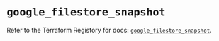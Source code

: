 # `google_filestore_snapshot`

Refer to the Terraform Registory for docs: [`google_filestore_snapshot`](https://registry.terraform.io/providers/hashicorp/google/5.21.0/docs/resources/filestore_snapshot).
